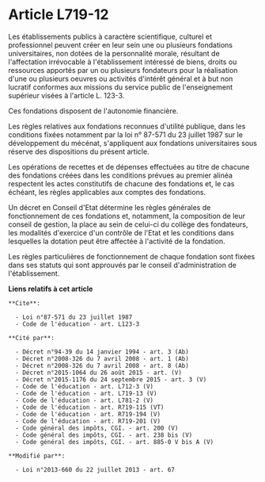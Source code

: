 # Article L719-12

Les établissements publics à caractère scientifique, culturel et professionnel peuvent créer en leur sein une ou plusieurs
fondations universitaires, non dotées de la personnalité morale, résultant de l'affectation irrévocable à l'établissement
intéressé de biens, droits ou ressources apportés par un ou plusieurs fondateurs pour la réalisation d'une ou plusieurs
oeuvres ou activités d'intérêt général et à but non lucratif conformes aux missions du service public de l'enseignement
supérieur visées à l'article L. 123-3. 

Ces fondations disposent de l'autonomie financière. 

Les règles relatives aux fondations reconnues d'utilité publique, dans les conditions fixées notamment par la loi n° 87-571
du 23 juillet 1987 sur le développement du mécénat, s'appliquent aux fondations universitaires sous réserve des dispositions
du présent article. 

Les opérations de recettes et de dépenses effectuées au titre de chacune des fondations créées dans les conditions prévues au
premier alinéa respectent les actes constitutifs de chacune des fondations et, le cas échéant, les règles applicables aux
comptes des fondations. 

Un décret en Conseil d'Etat détermine les règles générales de fonctionnement de ces fondations et, notamment, la composition
de leur conseil de gestion, la place au sein de celui-ci du collège des fondateurs, les modalités d'exercice d'un contrôle de
l'Etat et les conditions dans lesquelles la dotation peut être affectée à l'activité de la fondation. 

Les règles particulières de fonctionnement de chaque fondation sont fixées dans ses statuts qui sont approuvés par le conseil
d'administration de l'établissement.

**Liens relatifs à cet article**

	**Cite**:

	  - Loi n°87-571 du 23 juillet 1987
	  - Code de l'éducation - art. L123-3

	**Cité par**:

	  - Décret n°94-39 du 14 janvier 1994 - art. 3 (Ab)
	  - Décret n°2008-326 du 7 avril 2008 - art. 1 (Ab)
	  - Décret n°2008-326 du 7 avril 2008 - art. 8 (Ab)
	  - Décret n°2015-1064 du 26 août 2015 - art. (V)
	  - Décret n°2015-1176 du 24 septembre 2015 - art. 3 (V)
	  - Code de l'éducation - art. L712-3 (V)
	  - Code de l'éducation - art. L719-13 (V)
	  - Code de l'éducation - art. L781-2 (V)
	  - Code de l'éducation - art. R719-115 (VT)
	  - Code de l'éducation - art. R719-194 (V)
	  - Code de l'éducation - art. R719-201 (V)
	  - Code général des impôts, CGI. - art. 200 (V)
	  - Code général des impôts, CGI. - art. 238 bis (V)
	  - Code général des impôts, CGI. - art. 885-0 V bis A (V)

	**Modifié par**:

	  - Loi n°2013-660 du 22 juillet 2013 - art. 67
